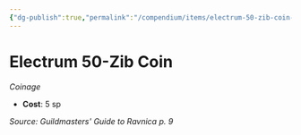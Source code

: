 ```yaml
---
{"dg-publish":true,"permalink":"/compendium/items/electrum-50-zib-coin-ggr/","tags":["compendium/src/5e/ggr","item/wealth/coinage"]}
---
```


# Electrum 50-Zib Coin
*Coinage*  

- **Cost**: 5 sp

*Source: Guildmasters' Guide to Ravnica p. 9*